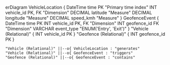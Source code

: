 erDiagram
    VehicleLocation {
        DateTime time PK "Primary time index"
        INT vehicle_id PK, FK "Dimension"
        DECIMAL latitude "Measure"
        DECIMAL longitude "Measure"
        DECIMAL speed_kmh "Measure"
    }
    GeofenceEvent {
        DateTime time PK
        INT vehicle_id PK, FK "Dimension"
        INT geofence_id FK "Dimension"
        VARCHAR event_type "ENUM('Entry', 'Exit')"
    }
    "Vehicle (Relational)" {
        INT vehicle_id PK
    }
    "Geofence (Relational)" {
        INT geofence_id PK
    }

    "Vehicle (Relational)" ||--o{ VehicleLocation : "generates"
    "Vehicle (Relational)" ||--o{ GeofenceEvent : "triggers"
    "Geofence (Relational)" ||--o{ GeofenceEvent : "contains"